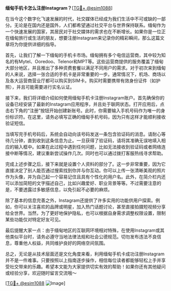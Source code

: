 **缅甸手机卡怎么注册Instagram？**[[TG💪+ @esim1088](https://t.me/s/esim1088)]

在当今这个数字化飞速发展的时代，社交媒体已经成为我们生活中不可或缺的一部分。无论是在国内还是国外，人们都希望通过社交平台与世界保持联系。缅甸作为一个快速发展的国家，其居民对于社交媒体的需求也在不断增长。如果你是一位正在缅甸旅行或生活的朋友，想要注册Instagram来记录你的精彩瞬间，那么这篇文章将为你提供详细的指导。

首先，让我们了解一下缅甸的手机卡市场。缅甸拥有多个电信运营商，其中较为知名的有Mytel、Ooredoo、Telenor和MPT等。这些运营商提供的服务覆盖了缅甸大部分地区，并且推出了多种资费套餐以满足不同用户的需求。对于初次来到缅甸的人来说，选择一张合适的手机卡是非常重要的一步。通常情况下，机场、商场以及各大运营商营业厅都可以购买到SIM卡。购买时需要携带有效身份证件（如护照），并且可能需要进行实名认证。

接下来，我们将详细介绍如何使用缅甸手机卡注册Instagram账户。首先确保你的设备已经安装了最新的Instagram应用程序，并且处于联网状态。打开应用后，点击右下角的“注册”按钮开始创建新账号。此时，你需要输入手机号码作为唯一的身份标识符。在这里，请务必填写正确的缅甸手机号码，因为只有这样才能顺利接收验证短信。

当填写完手机号码后，系统会自动向该号码发送一条包含验证码的消息。请耐心等待几分钟，直到收到这条信息为止。一旦获得了验证码，请将其准确无误地填入相应的输入框中。如果在此过程中遇到任何问题，比如无法接收到验证码或者网络连接中断等情况，建议重新尝试操作几次。同时也可以通过拨打客服热线寻求帮助。

完成上述步骤之后，接下来就是设置个人资料的部分了。这一步非常重要，因为它直接决定了别人能否通过搜索找到你并与你互动。你可以上传一张清晰美观的照片作为头像，并为自己起一个容易记住且具有个性化的用户名。此外，在简介栏内还可以添加简短的文字描述自己，比如兴趣爱好、职业背景等等。不过需要注意的是，不要透露过多敏感信息，以免引起不必要的麻烦。

除了基本的信息完善之外，Instagram还提供了许多实用的功能供用户探索。例如，你可以关注喜欢的品牌或明星，加入热门话题讨论，甚至直接拍摄短视频分享给全世界。当然，为了更好地保护隐私，也可以根据自身需求调整权限设置，限制某些功能仅对特定好友可见。

最后提醒大家一点：由于缅甸地区的互联网环境相对特殊，在使用Instagram或其他类似平台时，请务必遵守当地法律法规和社会公德规范。切勿发布违法不良信息，尊重他人权益，共同维护良好的网络空间氛围。

总之，无论是从技术层面还是文化角度来看，利用缅甸手机卡成功注册Instagram并不是一件难事。只要按照以上指南逐步操作，相信每位读者都能够轻松上手并享受社交带来的乐趣。希望本文能为大家提供切实有效的帮助！如果你还有其他疑问或经验分享，欢迎随时留言交流哦～

[[TG💪+ @esim1088](https://t.me/s/esim1088) ![Image](https://i.postimg.cc/4NQfJmqS/Snipaste-2025-05-13-00-14-12.png)]